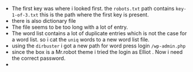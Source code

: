 - The first key was where i looked first. the `robots.txt` path contains `key-1-of-3.txt` this is the path where the first key is present.
- there is also dictionary file 
- The file seems to be too long with a lot of entry.
- The word list contains a lot of duplicate entries which is not the case for a word list. so i cat the `uniq` words to a new word list file.
- using the `dirbuster` i got a new path for word press login `/wp-admin.php`
- since the box is a Mr.robot theme i tried the login as Elliot . Now i need the correct  password.
- 